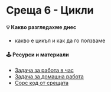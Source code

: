 # Среща 6 - Цикли

#### 💡 Какво разгледахме днес
- какво е цикъл и как да го ползваме

#### 🕹️ Ресурси и материали
- [Задача за работа в час](./@cw/)
- [Задача за домашна работа](./@hw/)
- [Сорс код от срещата](./source/)
